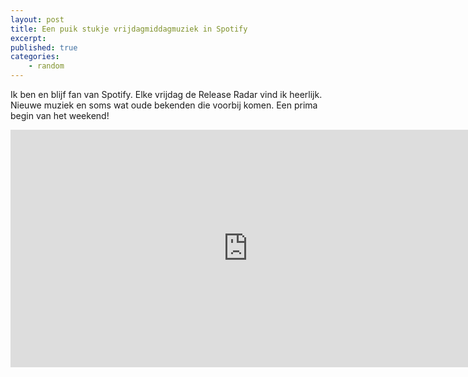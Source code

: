 ```yaml
---
layout: post
title: Een puik stukje vrijdagmiddagmuziek in Spotify
excerpt:
published: true
categories: 
    - random
---
```

Ik ben en blijf fan van Spotify. Elke vrijdag de Release Radar vind ik heerlijk. Nieuwe muziek en soms wat oude bekenden die voorbij komen. Een prima begin van het weekend!

<iframe src="https://open.spotify.com/embed/user/spotify/playlist/37i9dQZEVXbtdQH7zxRM3l" width="760" height="380" frameborder="0" allowtransparency="true"></iframe>